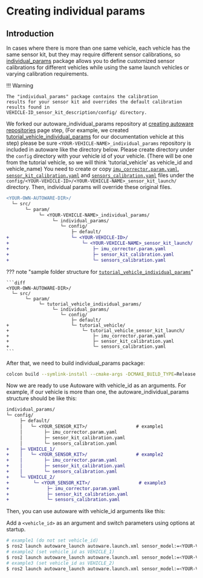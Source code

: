 # Creating individual params

## Introduction

In cases where there is more than one same vehicle, each vehicle has the same sensor kit,
but they may require different sensor calibrations, so
[individual_params](https://github.com/autowarefoundation/autoware_individual_params) package allows you
to define customized sensor calibrations for different vehicles while using the same launch
vehicles or varying calibration requirements.

!!! Warning

    The "individual_params" package contains the calibration
    results for your sensor kit and overrides the default calibration results found in
    VEHICLE-ID_sensor_kit_description/config/ directory.

We forked our autoware_individual_params repository
at [creating autoware repositories](../../creating-your-autoware-meta-repository/creating-autoware-meta-repository.md) page step,
(For example,
we created [tutorial_vehicle_individual_params](https://github.com/leo-drive/tutorial_vehicle_individual_params) for our documentation vehicle at this step)
please be sure `<YOUR-VEHICLE-NAME>_individual_params` repository is included in autoware like the directory below.
Please create directory under the `config` directory with your vehicle id of your vehicle.
(There will be one from the tutorial vehicle,
so we will think 'tutorial_vehicle' as vehicle_id and vehicle_name)
You need
to create or copy [`imu_corrector.param.yaml`](https://github.com/autowarefoundation/autoware.universe/blob/main/sensing/imu_corrector/config/imu_corrector.param.yaml),
[`sensor_kit_calibration.yaml`](https://github.com/autowarefoundation/sample_sensor_kit_launch/blob/main/sample_sensor_kit_description/config/sensor_kit_calibration.yaml) and [`sensors_calibration.yaml`](https://github.com/autowarefoundation/sample_sensor_kit_launch/blob/main/sample_sensor_kit_description/config/sensors_calibration.yaml) files
under the `config/<YOUR-VEHICLE-ID>/<YOUR-VEHICLE-NAME>_sensor_kit_launch/` directory.
Then, individual params will override these original files.

```diff
<YOUR-OWN-AUTOWARE-DIR>/
  └─ src/
       └─ param/
            └─ <YOUR-VEHICLE-NAME>_individual_params/
                 └─ individual_params/
                    └─ config/
                        ├─ default/
+                       └─ <YOUR-VEHICLE-ID>/
+                           └─ <YOUR-VEHICLE-NAME>_sensor_kit_launch/
+                               ├─ imu_corrector.param.yaml
+                               ├─ sensor_kit_calibration.yaml
+                               └─ sensors_calibration.yaml
```

??? note "sample folder structure for [`tutorial_vehicle_individual_params`](https://github.com/leo-drive/tutorial_vehicle_individual_params)"

    ```diff
    <YOUR-OWN-AUTOWARE-DIR>/
      └─ src/
           └─ param/
                └─ tutorial_vehicle_individual_params/
                     └─ individual_params/
                        └─ config/
                            ├─ default/
    +                       └─ tutorial_vehicle/
    +                           └─ tutorial_vehicle_sensor_kit_launch/
    +                               ├─ imu_corrector.param.yaml
    +                               ├─ sensor_kit_calibration.yaml
    +                               └─ sensors_calibration.yaml
    ```

After that, we need to build individual_params package:

```bash
colcon build --symlink-install --cmake-args -DCMAKE_BUILD_TYPE=Release --packages-up-to individual_params
```

Now we are ready to use Autoware with vehicle_id as an arguments.
For example, if our vehicle is more than one,
the autoware_individual_params structure should be like this:

```diff
individual_params/
└─ config/
     ├─ default/
     │   └─ <YOUR_SENSOR_KIT>/                  # example1
     │        ├─ imu_corrector.param.yaml
     │        ├─ sensor_kit_calibration.yaml
     │        └─ sensors_calibration.yaml
+    ├─ VEHICLE_1/
+    │   └─ <YOUR_SENSOR_KIT>/                  # example2
+    │        ├─ imu_corrector.param.yaml
+    │        ├─ sensor_kit_calibration.yaml
+    │        └─ sensors_calibration.yaml
+    └─ VEHICLE_2/
+         └─ <YOUR_SENSOR_KIT>/                  # example3
+              ├─ imu_corrector.param.yaml
+              ├─ sensor_kit_calibration.yaml
+              └─ sensors_calibration.yaml
```

Then, you can use autoware with vehicle_id arguments like this:

Add a `<vehicle_id>` as an argument and switch parameters using options at startup.

```bash
# example1 (do not set vehicle_id)
$ ros2 launch autoware_launch autoware.launch.xml sensor_model:=<YOUR-VEHICLE-NAME>_sensor_kit vehicle_model:=<YOUR-VEHICLE-NAME>_vehicle
# example2 (set vehicle_id as VEHICLE_1)
$ ros2 launch autoware_launch autoware.launch.xml sensor_model:=<YOUR-VEHICLE-NAME>_sensor_kit vehicle_model:=<YOUR-VEHICLE-NAME>_vehicle vehicle_id:=VEHICLE_1
# example3 (set vehicle_id as VEHICLE_2)
$ ros2 launch autoware_launch autoware.launch.xml sensor_model:=<YOUR-VEHICLE-NAME>_sensor_kit vehicle_model:=<YOUR-VEHICLE-NAME>_vehicle vehicle_id:=VEHICLE_2
```

